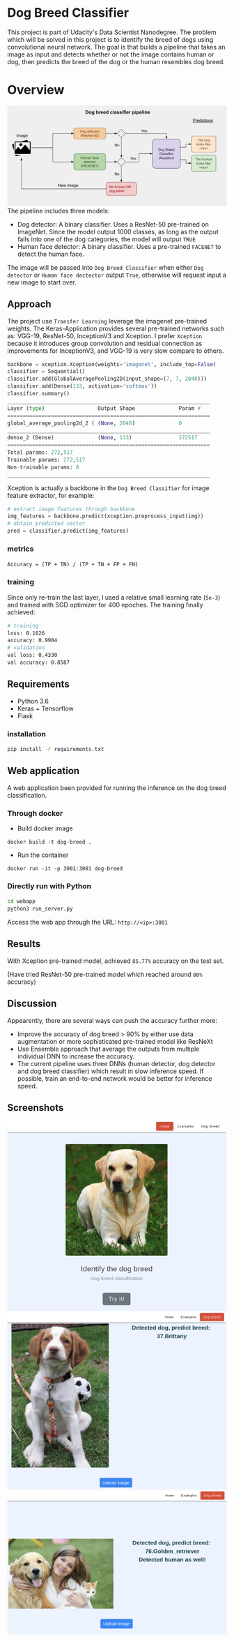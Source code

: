 # Dog Breed Classifier
This project is part of Udacity's Data Scientist Nanodegree. The problem which will be solved in this project is to identify the breed of dogs using convolutional neural network. The goal is that builds a pipeline that takes an image as input and detects whether or not the image contains human or dog, then predicts the breed of the dog or the human resembles dog breed.

# Overview
![pipeline](images/pipline_overview.png)
The pipeline includes three models: 
- Dog detector: A binary classifier. Uses a ResNet-50 pre-trained on ImageNet. Since the model output 1000 classes, as long as the output falls into one of the dog categories, the model will output `TRUE`
- Human face detector: A binary classifier. Uses a pre-trained `FACENET` to detect the human face.

The image will be passed into `Dog Breed Classifier` when either `Dog detector` or `Human face dectector` output `True`, otherwise will request input a new image to start over. 

## Approach
The project use `Transfer Learning` leverage the imagenet pre-trained weights. The Keras-Application provides several pre-trained networks such as: VGG-19, ResNet-50, InceptionV3 and Xception. I prefer `Xception` because it introduces group convolution and residual connection as improvements for InceptionV3, and VGG-19 is very slow compare to others.

```python
backbone = xception.Xception(weights='imagenet', include_top=False)
classifier = Sequential()
classifier.add(GlobalAveragePooling2D(input_shape=(7, 7, 2048)))
classifier.add(Dense(133, activation='softmax'))
classifier.summary()
_________________________________________________________________
Layer (type)                 Output Shape              Param #   
=================================================================
global_average_pooling2d_2 ( (None, 2048)              0         
_________________________________________________________________
dense_2 (Dense)              (None, 133)               272517    
=================================================================
Total params: 272,517
Trainable params: 272,517
Non-trainable params: 0
_________________________________________________________________
```

Xception is actually a backbone in the `Dog Breed Classifier` for image feature extractor, for example:
```python
# extract image features through backbone
img_features = backbone.predict(xception.preprocess_input(img))
# obtain predicted vector
pred = classifier.predict(img_features)
```

### metrics
```Accuracy = (TP + TN) / (TP + TN + FP + FN)```

### training
Since only re-train the last layer, I used a relative small learning rate (`5e-3`) and trained with SGD optimizer for 400 epoches. The training finally achieved: 
```bash
# training
loss: 0.1026
accuracy: 0.9904
# validation
val loss: 0.4330
val accuracy: 0.8587
```

## Requirements
- Python 3.6
- Keras + Tensorflow
- Flask

### installation
```bash
pip install -r requirements.txt
```

## Web application
A web application been provided for running the inference on the dog breed classification.

### Through docker

- Build docker image
```
docker build -t dog-breed .
```
- Run the container
```
docker run -it -p 3001:3001 dog-breed
```
### Directly run with Python
```bash
cd webapp
python3 run_server.py
```
Access the web app through the URL: `http://<ip>:3001`

## Results
With Xception pre-trained model, achieved `85.77%` accuracy on the test set. 

(Have tried ResNet-50 pre-trained model which reached around `80%` accuracy)

## Discussion
Appearently, there are several ways can push the accuracy further more:
- Improve the accuracy of dog breed > 90% by either use data augmentation or more sophisticated pre-trained model like ResNeXt
- Use Ensemble approach that average the outputs from multiple individual DNN to increase the accuracy.
- The current pipeline uses three DNNs (human detector, dog detector and dog breed classifier) which result in slow inference speed. If possible, train an end-to-end network would be better for inference speed.

## Screenshots
![Web app homepage](images/web_screenshot.png)
![Result-1](images/result1.png)
![Result-2](images/result2.png)